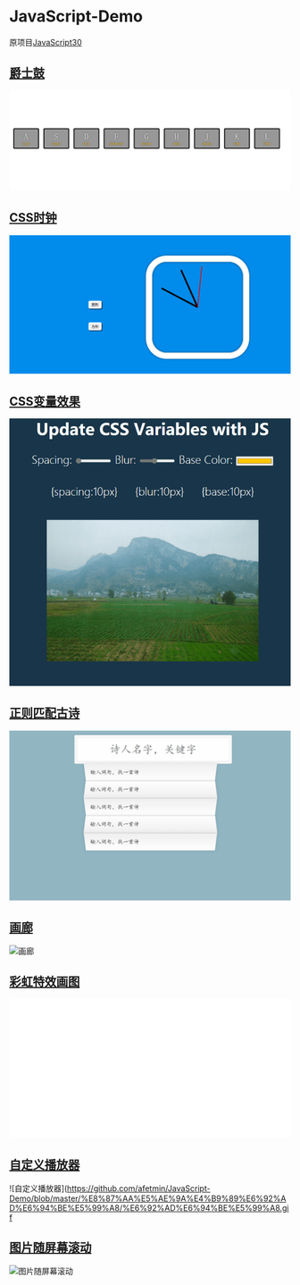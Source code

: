 # JavaScript-Demo
原项目[JavaScript30](http://30daysofjs.michaeleinsohn.com/)

## [爵士鼓](https://github.com/afetmin/JavaScript-Demo/tree/master/JavaScript%20Drum%20Kit)
![带音效的爵士鼓](https://github.com/afetmin/JavaScript-Demo/blob/master/JavaScript%20Drum%20Kit/boom.gif)

## [CSS时钟](https://github.com/afetmin/JavaScript-Demo/tree/master/CSS%20CLOCK)
![时钟](https://github.com/afetmin/JavaScript-Demo/blob/master/CSS%20CLOCK/css%20clock.gif)

## [CSS变量效果](https://github.com/afetmin/JavaScript-Demo/tree/master/CSS%E5%8F%98%E9%87%8F)
![CSS变量](https://github.com/afetmin/JavaScript-Demo/blob/master/CSS%E5%8F%98%E9%87%8F/css%20veriables.gif)

## [正则匹配古诗](https://github.com/afetmin/JavaScript-Demo/tree/master/Fetch%E6%AD%A3%E5%88%99%E5%8F%A4%E8%AF%97%E5%8C%B9%E9%85%8D)
![正则匹配古诗](https://github.com/afetmin/JavaScript-Demo/blob/master/Fetch%E6%AD%A3%E5%88%99%E5%8F%A4%E8%AF%97%E5%8C%B9%E9%85%8D/%E6%AD%A3%E5%88%99%E5%8C%B9%E9%85%8D%E5%8F%A4%E8%AF%97.gif)

## [画廊](https://github.com/afetmin/JavaScript-Demo/tree/master/Flex%20Panel%20Gallery)
![画廊](https://github.com/afetmin/JavaScript-Demo/blob/master/Flex%20Panel%20Gallery/gallery.gif)

## [彩虹特效画图](https://github.com/afetmin/JavaScript-Demo/tree/master/HTML5%20canvas)
![彩虹特效画图](https://github.com/afetmin/JavaScript-Demo/blob/master/HTML5%20canvas/html5%20canvas.gif)

## [自定义播放器](https://github.com/afetmin/JavaScript-Demo/tree/master/%E8%87%AA%E5%AE%9A%E4%B9%89%E6%92%AD%E6%94%BE%E5%99%A8)
![自定义播放器](https://github.com/afetmin/JavaScript-Demo/blob/master/%E8%87%AA%E5%AE%9A%E4%B9%89%E6%92%AD%E6%94%BE%E5%99%A8/%E6%92%AD%E6%94%BE%E5%99%A8.gif

## [图片随屏幕滚动](https://github.com/afetmin/JavaScript-Demo/tree/master/%E5%9B%BE%E7%89%87%E9%9A%8F%E5%B1%8F%E5%B9%95%E6%BB%9A%E5%8A%A8)
![图片随屏幕滚动](https://github.com/afetmin/JavaScript-Demo/blob/master/%E5%9B%BE%E7%89%87%E9%9A%8F%E5%B1%8F%E5%B9%95%E6%BB%9A%E5%8A%A8/slide.gif)

